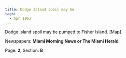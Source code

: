 ```yaml
---  
title: Dodge Island spoil may be  
tags:  
  - Apr 1963  
---  
```

  
Dodge Island spoil may be pumped to Fisher Island. [Map]  
  
Newspapers: **Miami Morning News or The Miami Herald**  
  
Page: **2**, Section: **B** 
